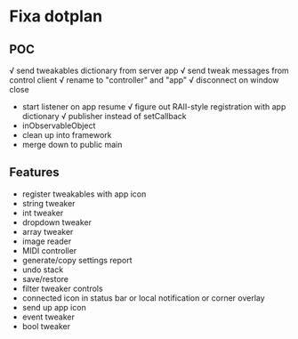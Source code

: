 #  Fixa dotplan

## POC
√ send tweakables dictionary from server app
√ send tweak messages from control client
√ rename to "controller" and "app"
√ disconnect on window close
- start listener on app resume
√ figure out RAII-style registration with app dictionary
√ publisher instead of setCallback
- inObservableObject
- clean up into framework
- merge down to public main

## Features
- register tweakables with app icon
- string tweaker
- int tweaker
- dropdown tweaker
- array tweaker
- image reader
- MIDI controller
- generate/copy settings report
- undo stack
- save/restore
- filter tweaker controls
- connected icon in status bar or local notification or corner overlay
- send up app icon
- event tweaker
- bool tweaker
